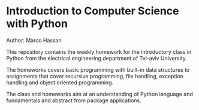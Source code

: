 # Introduction to Computer Science with Python

Author: Marco Hassan 

This repository contains the weekly homework for the introductory class in Python from the electrical engineering department of Tel-aviv University.

The homeworks covers basic programming with built-in data structures to assignments that cover recursive programming, file handling, exception handling and object oriented programming.

The class and homeworks aim at an understanding of Python language and fundamentals and abstract from package applications.

